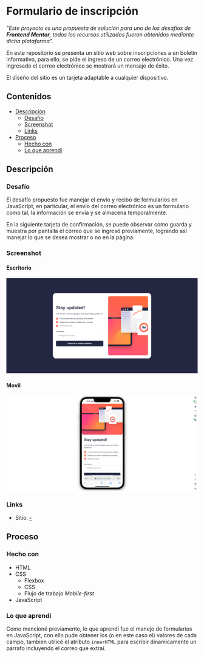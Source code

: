 # Formulario de inscripción

_"Este proyecto es una propuesta de solución para uno de los desafios de **Frontend Mentor**, todos los recursos utilizados fueron obtenidos mediante dicha plataforma"._

En este repositorio se presenta un sitio web sobre inscripciones a un boletín informativo, para ello, se pide el ingreso de un correo electrónico. Una vez ingresado el correo electrónico se mostrará un mensaje de éxito.

El diseño del sitio es un tarjeta adaptable a cualquier dispositivo.

## Contenidos

- [Descripción](#descripción)
  - [Desafío](#desafío)
  - [Screenshot](#screenshot)
  - [Links](#links)
- [Proceso](#proceso)
  - [Hecho con](#hecho-con)
  - [Lo que aprendí](#lo-que-aprendí)

## Descripción

### Desafío

El desafío propuesto fue manejar el envio y recibo de formularios en JavaScript, en particular, el envio del correo electrónico es un formulario como tal, la información se envía y se almacena temporalmente.

En la siguiente tarjeta de confirmación, se puede observar como guarda y muestra por pantalla el correo que se ingresó previamente, logrando así manejar lo que se desea mostrar o no en la página.

### Screenshot

#### Escritorio
![](./assets/images/example-desktop.png)

#### Movil
![](./assets/images/example-mobile.png)

### Links

- Sitio: [-](#)

## Proceso

### Hecho con

- HTML
- CSS
  - Flexbox
  - CSS
  - Flujo de trabajo _Mobile-first_
- JavaScript

### Lo que aprendí

Como mencioné previamente, lo que aprendí fue el manejo de formularios en JavaScript, con ello pude obtener los (o en este caso el) valores de cada campo, tambien utilicé el atributo ```innerHTML``` para escribir dinamicamente un párrafo incluyendo el correo que extraí.